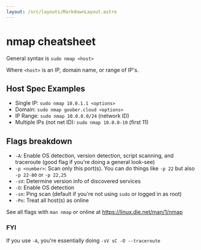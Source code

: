 ```yaml
---
layout: /src/layouts/MarkdownLayout.astro
---
```

# nmap cheatsheet

General syntax is `sudo nmap <host>`

Where `<host>` is an IP, domain name, or range of IP's.

## Host Spec Examples

* Single IP: `sudo nmap 10.0.1.1 <options>`
* Domain: `sudo nmap goober.cloud <options>`
* IP Range: `sudo nmap 10.0.0.0/24` (network ID)
* Multiple IPs (not net ID): `sudo nmap 10.0.0-10` (first 11)

## Flags breakdown

* `-A`: Enable OS detection, version detection, script scanning, and traceroute (good flag if you're doing a general look-see)
* `-p <number>`: Scan only this port(s). You can do things like `-p 22` but also `-p 22-80` or `-p 22,25`
* `-sV`: Determine version info of discovered services
* `-O`: Enable OS detection
* `-sn`: Ping scan (default if you're not using `sudo` or logged in as root)
* `-Pn`: Treat all host(s) as online

See all flags with `man nmap` or online at https://linux.die.net/man/1/nmap

### FYI
If you use `-A`, you're essentially doing `-sV sC -O --traceroute`